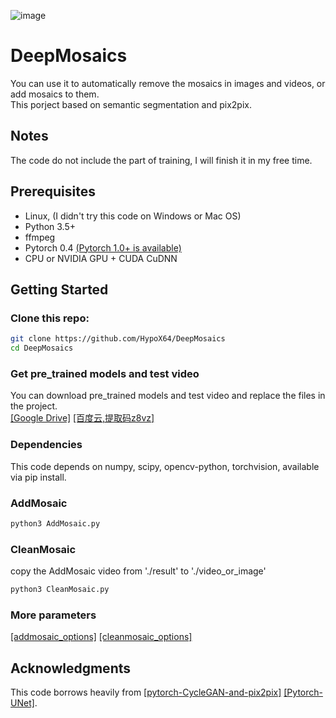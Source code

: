 ![image](https://github.com/HypoX64/DeepMosaics/blob/master/hand.gif)
# DeepMosaics
You can use it to automatically remove the mosaics in images and videos, or add mosaics to them.<br>
This porject based on semantic segmentation and pix2pix.
<br>

## Notes
The code do not include the part of training, I will finish it in my free time.
<br>

## Prerequisites
- Linux, (I didn't try this code on Windows or Mac OS)
- Python 3.5+
- ffmpeg
- Pytorch 0.4   [(Pytorch 1.0+ is available)](https://github.com/HypoX64/DeepMosaics)
- CPU or NVIDIA GPU + CUDA CuDNN

## Getting Started
### Clone this repo:
```bash
git clone https://github.com/HypoX64/DeepMosaics
cd DeepMosaics
```
### Get pre_trained models and test video
You can download pre_trained models and test video and replace the files in the project.<br>
[[Google Drive]](https://drive.google.com/open?id=1PXt3dE9Eez2xUqpemLJutwTCC0tW-D2g)
 [[百度云,提取码z8vz]](https://pan.baidu.com/s/1Wi8T6PE4ExTjrHVQhv3rJA) 

### Dependencies
This code depends on numpy, scipy, opencv-python, torchvision, available via pip install.
### AddMosaic
```bash
python3 AddMosaic.py
```
### CleanMosaic
copy the AddMosaic video from './result' to './video_or_image'
```bash
python3 CleanMosaic.py
```
### More parameters
[[addmosaic_options]](https://github.com/HypoX64/DeepMosaics/blob/master/options/addmosaic_options.py)  [[cleanmosaic_options]](https://github.com/HypoX64/DeepMosaics/blob/master/options/cleanmosaic_options.py)
<br>
## Acknowledgments
This code borrows heavily from [[pytorch-CycleGAN-and-pix2pix]](https://github.com/junyanz/pytorch-CycleGAN-and-pix2pix) [[Pytorch-UNet]](https://github.com/milesial/Pytorch-UNet).

